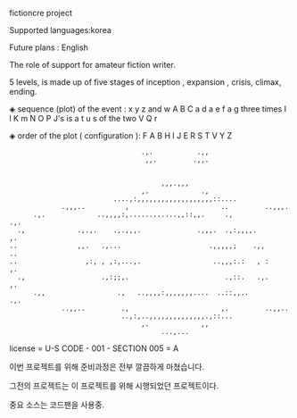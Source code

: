 fictioncre project 

Supported languages:korea
 
Future plans : English


The role of support for amateur fiction writer.

5 levels, is made up of five stages of inception , expansion , crisis, climax, ending. 


◈ sequence (plot) of the event : x y z and w A B C a d a e f a g three times I l K m N O P J's is a t u s of the two V Q r

◈ order of the plot ( configuration ): F A B H I J E R S T V Y Z

                                                                                          
                                     .,.           .,,                                    
                                      ,,.         .,,.                                    
                                                                                          
                                                                                          
                                          ,,,.,,,                                         
                                     ,.             .,                                    
                              ....,:,,,,,,,,,,,,,,,,,,,::....                             
                 .,,,..          ,                       ..         ..,,,.                
          .,.             ..,,,,:,............,,::,,.     .,                  .,.         
      .,             .,.,.    .,.,,,.              .,,,.  .,:,,,,.                 ,.     
    ..               ,,.   .,...                      .,,,,,;    .,,                 ..   
    ..                 ,:, , ,:,...,.                  ..,,,:.:   , :                ,.   
      .,                   .,:;;,.                        .,::.   .,.              ,.     
          .,,                  .,   ..,,,,:,,,,,,,....  ..::,,..              .,.         
                 ..,,..         .,                       ,.         ..,,..                
                                ..,:,..,,,,,,,,,,,,,,.,::...                              
                                     ,.             ,,                                    
                                          ...,...                                         

                                          
                                          
license = U-S CODE - 001 - SECTION 005 = A

이번 프로젝트를 위해 준비과정은 전부 깔끔하게 마쳤습니다.  

그전의 프로젝트는 이 프로젝트를 위해 시행되었던 프로젝트이다. 

중요 소스는 코드팬을 사용중. 

 

